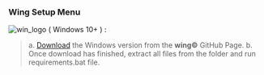 ### Wing Setup Menu
![win_logo](https://o.remove.bg/downloads/901cafc8-5bd6-4f29-8fcc-05485396288c/1497553295-102_84846__1_-removebg-preview.png)
( Windows 10+ ) :
> a. [Download](https://github.com/cartischopppa/wingselfbot/releases/tag/v1.02.3) the Windows version from the **wing©** GitHub Page.
> b. Once download has finished, extract all files from the folder and run requirements.bat file.
